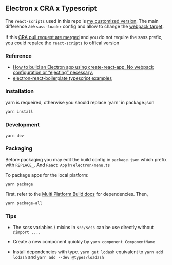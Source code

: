 ## Electron x CRA x Typescript

The `react-scripts` used in this repo is [my customized version](https://github.com/Pong420/create-react-app). The main difference are `sass-loader` config and allow to change the [webpack target](https://webpack.js.org/concepts/targets/). <br><br>
If this [CRA pull request are merged](https://github.com/facebook/create-react-app/pull/5498) and you do not require the sass prefix, you could repalce the `react-scripts` to offical version

### Reference

- [How to build an Electron app using create-react-app. No webpack configuration or “ejecting” necessary.](https://medium.freecodecamp.org/building-an-electron-application-with-create-react-app-97945861647c)
- [electron-react-boilerplate typescript examples](https://github.com/electron-react-boilerplate/examples/tree/master/examples/typescript)

### Installation

yarn is requeired, otherwise you should replace 'yarn' in package.json

```
yarn install
```

### Development

```
yarn dev
```

### Packaging

Before packaging you may edit the build config in `package.json` which prefix with `REPLACE_`. And `React App` in `electron/menu.ts`

To package apps for the local platform:

```
yarn package
```

First, refer to the [Multi Platform Build docs](https://www.electron.build/multi-platform-build) for dependencies. Then,

```
yarn package-all
```

### Tips

- The scss variables / mixins in `src/scss` can be use directly without `@import ....`

- Create a new component quickly by `yarn component ComponentName`

- Install dependencies with type. `yarn get lodash` equivalent to `yarn add lodash` and `yarn add --dev @types/loadash`
